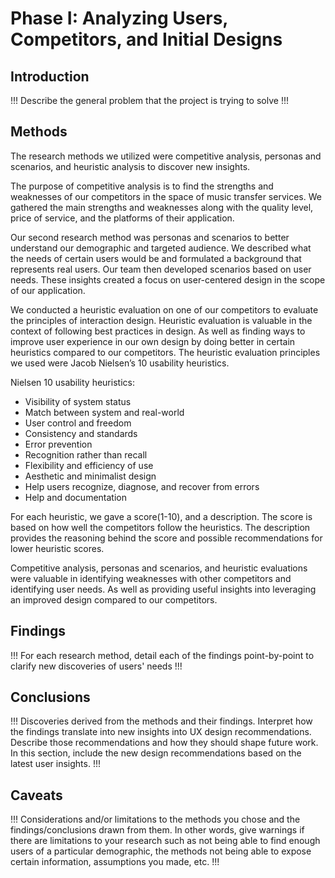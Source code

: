 # Phase I: Analyzing Users, Competitors, and Initial Designs

## Introduction

!!! Describe the general problem that the project is trying to solve !!!

## Methods

 The research methods we utilized were competitive analysis, personas and scenarios, and heuristic analysis to discover new insights.

 The purpose of competitive analysis is to find the strengths and weaknesses of our competitors in the space of music transfer services. We gathered the main strengths and weaknesses along with the quality level, price of service, and the platforms of their application. 

 Our second research method was personas and scenarios to better understand our demographic and targeted audience. We described what the needs of certain users would be and formulated a background that represents real users. Our team then developed scenarios based on user needs. These insights created a focus on user-centered design in the scope of our application.

 We conducted a heuristic evaluation on one of our competitors to evaluate the principles of interaction design. Heuristic evaluation is valuable in the context of following best practices in design. As well as finding ways to improve user experience in our own design by doing better in certain heuristics compared to our competitors. The heuristic evaluation principles we used were Jacob Nielsen’s 10 usability heuristics.

Nielsen 10 usability heuristics:
- Visibility of system status
- Match between system and real-world
- User control and freedom
- Consistency and standards
- Error prevention
- Recognition rather than recall
- Flexibility and efficiency of use
- Aesthetic and minimalist design
- Help users recognize, diagnose, and recover from errors
- Help and documentation

 For each heuristic, we gave a score(1-10), and a description. The score is based on how well the competitors follow the heuristics. The description provides the reasoning behind the score and possible recommendations for lower heuristic scores.

 Competitive analysis, personas and scenarios, and heuristic evaluations were valuable in identifying weaknesses with other competitors and identifying user needs. As well as providing useful insights into leveraging an improved design compared to our competitors.



## Findings

!!! For each research method, detail each of the findings point-by-point to clarify new discoveries of users' needs !!!

## Conclusions

!!! Discoveries derived from the methods and their findings. Interpret how the findings translate into new insights into UX design recommendations. Describe those recommendations and how they should shape future work. In this section, include the new design recommendations based on the latest user insights. !!!

## Caveats

!!! Considerations and/or limitations to the methods you chose and the findings/conclusions drawn from them. In other words, give warnings if there are limitations to your research such as not being able to find enough users of a particular demographic, the methods not being able to expose certain information, assumptions you made, etc. !!!
